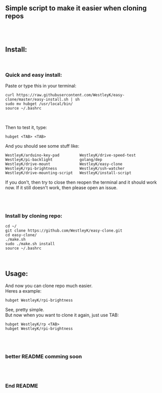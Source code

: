 ## Simple script to make it easier when cloning repos

<br>
<br>


## Install:

<br>

### Quick and easy install:

Paste or type this in your terminal:
```
curl https://raw.githubusercontent.com/WestleyK/easy-clone/master/easy-install.sh | sh
sudo mv hubget /usr/local/bin/
source ~/.bashrc
```

<br>

Then to test it, type:
```
hubget <TAB> <TAB>
```
And you should see some stuff like:
```
WestleyK/arduino-key-pad         WestleyK/drive-speed-test        WestleyK/pi-backlight            golang/dep
WestleyK/drive-mount             WestleyK/easy-clone              WestleyK/rpi-brightness          WestleyK/ssh-watcher
WestleyK/drive-mounting-script   WestleyK/install-script
```

If you don't, then try to close then reopen the terminal and it should work now.
If it still doesn't work, then please open an issue.

<br>
<br>

### Install by cloning repo:

```
cd ~/
git clone https://github.com/WestleyK/easy-clone.git
cd easy-clone/
./make.sh
sudo ./make.sh install
source ~/.bashrc
```
<br>

## Usage:

And now you can clone repo much easier. <br>
Heres a example: <br>

```
hubget WestleyK/rpi-brightness
```
See, pretty simple. <br>
But now when you want to clone it again, just use TAB: <br>

```
hubget WestleyK/rp <TAB>
hubget WestleyK/rpi-brightness
```

<br>
<br>


### better README comming soon


<br>
<br>

### End README


<br>
<br>



